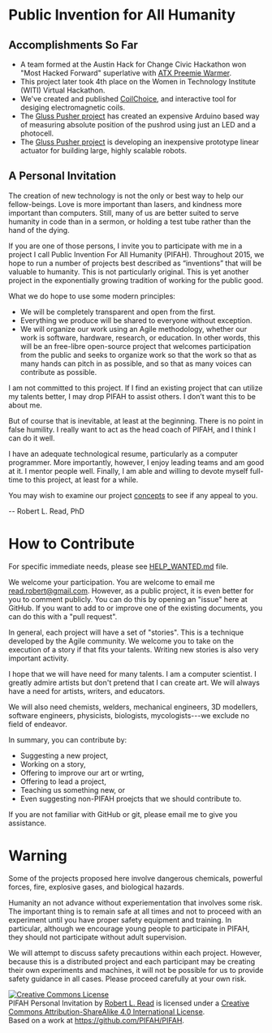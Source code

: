 # Public Invention for All Humanity

## Accomplishments So Far

* A team formed at the Austin Hack for Change Civic Hackathon won "Most Hacked Forward" superlative with [ATX Preemie Warmer](https://www.youtube.com/watch?v=zb-F0qTptJs&list=PL9nAioXQFlE59Aalkz2NbcodxL4__Su7y).
* This project later took 4th place on the Women in Technology Institute (WITI) Virtual Hackathon.
* We've created and published [CoilChoice](http://pifah.github.io/CoilChoice/), and interactive tool for desiging electromagnetic coils.
* The [Gluss Pusher project](https://github.com/PIFAH/Gluss-Pusher/tree/master) has created an expensive Arduino based way of measuring absolute position of the pushrod using just an LED and a photocell.
* The [Gluss Pusher project](https://github.com/PIFAH/Gluss-Pusher/tree/master) is developing an inexpensive prototype linear actuator for building large, highly scalable robots.

## A Personal Invitation

The creation of new technology is not the only or best way to help our fellow-beings. Love is more important than lasers, and kindness more important than computers. Still, many of us are better suited to serve humanity in code than in a sermon, or holding a test tube rather than the hand of the dying.

If you are one of those persons, I invite you to participate with me in a project I call Public Invention For All Humanity (PIFAH). Throughout 2015, we hope to run a number of projects best described as “inventions” that will be valuable to humanity. This is not particularly original. This is yet another project in the exponentially growing tradition of working for the public good.

What we do hope to use some modern principles:
* We will be completely transparent and open from the first.
* Everything we produce will be shared to everyone without exception.
* We will organize our work using an Agile methodology, whether our work is software, hardware, research, or education.
In other words, this will be an free-libre open-source project that welcomes participation from the public and seeks to organize work so that the work so that as many hands can pitch in as possible, and so that as many voices can contribute as possible.

I am not committed to this project. If I find an existing project that can utilize my talents better, I may drop PIFAH to assist others. I don’t want this to be about me.

But of course that is inevitable, at least at the beginning. There is no point in false humility. I really want to act as the head coach of PIFAH, and I think I can do it well.

I have an adequate technological resume, particularly as a computer programmer. More importantly, however, I enjoy leading teams and am good at it. I mentor people well. Finally, I am able and willing to devote myself full-time to this project, at least for a while.

You may wish to examine our project [concepts](https://github.com/PIFAH/PIFAH/tree/master/ideas) to see if any appeal to you.

-- Robert L. Read, PhD

# How to Contribute

For specific immediate needs, please see [HELP_WANTED.md](https://github.com/PIFAH/PIFAH/blob/master/HELP_WANTED.md) file.

We welcome your participation.  You are welcome to email me <read.robert@gmail.com>.  However, as a public project, it is even better for you to comment publicly.  You can do this by opening an "issue" here at GitHub.  If you want to add to or improve one of the existing documents, you can do this with a "pull request".

In general, each project will have a set of "stories".  This is a technique developed by the Agile community. We welcome you to take on the execution of a story if that fits your talents.  Writing new stories is also very important activity.

I hope that we will have need for many talents. I am a computer scientist. I greatly admire artists but don't pretend that I can create art. We will always have a need for artists, writers, and educators.

We will also need chemists, welders, mechanical engineers, 3D modellers, software engineers, physicists, biologists, mycologists---we exclude no field of endeavor.

In summary, you can contribute by:
* Suggesting a new project,
* Working on a story,
* Offering to improve our art or wrting,
* Offering to lead a project,
* Teaching us something new, or
* Even suggesting non-PIFAH proejcts that we should contribute to.

If you are not familiar with GitHub or git, please email me to give you assistance.

# Warning

Some of the projects proposed here involve dangerous chemicals, powerful forces, fire, explosive gases, and biological hazards.

Humanity an not advance without experiementation that involves some risk. The important thing is to remain safe 
at all times and not to proceed with an experiment until you have proper safety equipment and training. In particular,
although we encourage young people to participate in PIFAH, they should not participate without adult supervision.

We will attempt to discuss safety precautions within each project.  However, because this is a distributed project 
and each participant may be creating their own experiments and machines, it will not be possible for us to 
provide safety guidance in all cases.  Please proceed carefully at your own risk.

<a rel="license" href="http://creativecommons.org/licenses/by-sa/4.0/"><img alt="Creative Commons License" style="border-width:0" src="https://i.creativecommons.org/l/by-sa/4.0/88x31.png" /></a><br /><span xmlns:dct="http://purl.org/dc/terms/" href="http://purl.org/dc/dcmitype/Text" property="dct:title" rel="dct:type">PIFAH Personal Invitation</span> by <a xmlns:cc="http://creativecommons.org/ns#" href="https://github.com/PIFAH/PIFAH" property="cc:attributionName" rel="cc:attributionURL">Robert L. Read</a> is licensed under a <a rel="license" href="http://creativecommons.org/licenses/by-sa/4.0/">Creative Commons Attribution-ShareAlike 4.0 International License</a>.<br />Based on a work at <a xmlns:dct="http://purl.org/dc/terms/" href="https://github.com/PIFAH/PIFAH" rel="dct:source">https://github.com/PIFAH/PIFAH</a>.
